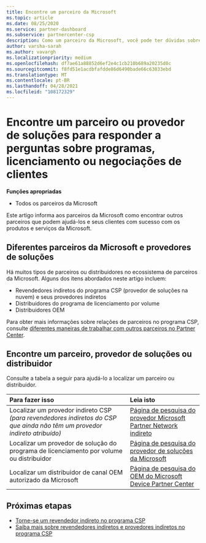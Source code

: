 ```yaml
---
title: Encontre um parceiro da Microsoft
ms.topic: article
ms.date: 08/25/2020
ms.service: partner-dashboard
ms.subservice: partnercenter-csp
description: Como um parceiro da Microsoft, você pode ter dúvidas sobre como ajudar seus clientes ou programas específicos. Encontre outros parceiros que possam ajudar.
author: varsha-sarah
ms.author: vavargh
ms.localizationpriority: medium
ms.openlocfilehash: df7ae61a88852d6ef2e4c1cb210b689a20235d0c
ms.sourcegitcommit: f8fd51e1acdbfafdde86d6490bade66c63033ebd
ms.translationtype: MT
ms.contentlocale: pt-BR
ms.lasthandoff: 04/28/2021
ms.locfileid: "108172329"
---
```

# <a name="find-a-partner-or-solution-provider-to-answer-questions-about-programs-licensing-or-customer-deals"></a>Encontre um parceiro ou provedor de soluções para responder a perguntas sobre programas, licenciamento ou negociações de clientes 

**Funções apropriadas**

- Todos os parceiros da Microsoft

Este artigo informa aos parceiros da Microsoft como encontrar outros parceiros que podem ajudá-los e seus clientes com sucesso com os produtos e serviços da Microsoft.

## <a name="different-microsoft-partners-and-solution-providers"></a>Diferentes parceiros da Microsoft e provedores de soluções

Há muitos tipos de parceiros ou distribuidores no ecossistema de parceiros da Microsoft. Alguns dos itens abordados neste artigo incluem:

- Revendedores indiretos do programa CSP (provedor de soluções na nuvem) e seus provedores indiretos
- Distribuidores do programa de licenciamento por volume
- Distribuidores OEM

Para obter mais informações sobre relações de parceiros no programa CSP, consulte [diferentes maneiras de trabalhar com outros parceiros no Partner Center](work-with-other-partners.md).

## <a name="find-a-partner-solution-provider-or-distributor"></a>Encontre um parceiro, provedor de soluções ou distribuidor

Consulte a tabela a seguir para ajudá-lo a localizar um parceiro ou distribuidor.

|Para fazer isso  | Leia isto  |
|:------------------|:--------------- |
|Localizar um provedor indireto CSP *(para revendedores indiretos do CSP que ainda não têm um provedor indireto atribuído)* | [Página de pesquisa do provedor Microsoft Partner Network indireto](https://partner.microsoft.com/membership/cloud-solution-provider/find-a-provider)  |
|Localizar um provedor de solução do programa de licenciamento por volume ou distribuidor  | [Página de pesquisa do provedor de soluções da Microsoft](https://www.microsoft.com/solution-providers/home)  |
|Localizar um distribuidor de canal OEM autorizado da Microsoft  | [Página de pesquisa do OEM do Microsoft Device Partner Center](https://devicepartner.microsoft.com/connect/distributor)  |

## <a name="next-steps"></a>Próximas etapas

- [Torne-se um revendedor indireto no programa CSP](https://partner.microsoft.com/licensing)
- [Saiba mais sobre revendedores indiretos e provedores indiretos no programa CSP](work-with-other-partners.md)